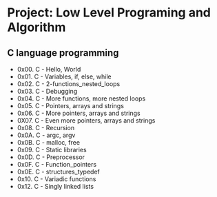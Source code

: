 # 		Project: Low Level Programing and Algorithm
##			C language programming
- 0x00. C - Hello, World
- 0x01. C - Variables, if, else, while
- 0x02. C - 2-functions_nested_loops
- 0x03. C - Debugging 
- 0x04. C - More functions, more nested loops
- 0x05. C - Pointers, arrays and strings
- 0x06. C - More pointers, arrays and strings
- 0X07. C - Even more pointers, arrays and strings
- 0x08. C - Recursion
- 0x0A. C - argc, argv
- 0x0B. C - malloc, free
- 0x09. C - Static libraries
- 0x0D. C - Preprocessor
- 0x0F. C - Function_pointers
- 0x0E. C - structures_typedef
- 0x10. C - Variadic functions
- 0x12. C - Singly linked lists
